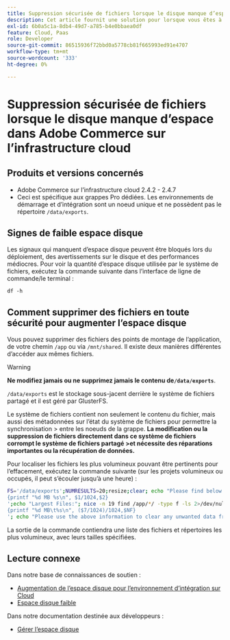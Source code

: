 ```yaml
---
title: Suppression sécurisée de fichiers lorsque le disque manque d’espace dans Adobe Commerce sur l’infrastructure cloud
description: Cet article fournit une solution pour lorsque vous êtes à court d’espace disque et que vous devez supprimer des fichiers en toute sécurité. Avant d’envisager cette action, consultez [Gérer l’espace disque](https://devdocs.magento.com/cloud/project/manage-disk-space.html#no-space-left) dans notre documentation destinée aux développeurs. Si les étapes de cet article ne vous conviennent pas ou ne résolvent pas le problème, passez en revue les étapes de cet article.
exl-id: 6b0a5c1a-8db4-49d7-a785-b4e0bbaea0df
feature: Cloud, Paas
role: Developer
source-git-commit: 86515936f72bbd0a5778cb81f665993ed91e4707
workflow-type: tm+mt
source-wordcount: '333'
ht-degree: 0%

---
```


# Suppression sécurisée de fichiers lorsque le disque manque d’espace dans Adobe Commerce sur l’infrastructure cloud

## Produits et versions concernés

* Adobe Commerce sur l’infrastructure cloud 2.4.2 - 2.4.7
* Ceci est spécifique aux grappes Pro dédiées. Les environnements de démarrage et d’intégration sont un noeud unique et ne possèdent pas le répertoire `/data/exports`.

## Signes de faible espace disque

Les signaux qui manquent d’espace disque peuvent être bloqués lors du déploiement, des avertissements sur le disque et des performances médiocres.
Pour voir la quantité d’espace disque utilisée par le système de fichiers, exécutez la commande suivante dans l’interface de ligne de commande/le terminal :

`df -h`


## Comment supprimer des fichiers en toute sécurité pour augmenter l’espace disque

Vous pouvez supprimer des fichiers des points de montage de l’application, de votre chemin `/app` ou via `/mnt/shared`. Il existe deux manières différentes d’accéder aux mêmes fichiers.

>[!WARNING]
>
>**Ne modifiez jamais ou ne supprimez jamais le contenu de`/data/exports`**.
>
>`/data/exports` est le stockage sous-jacent derrière le système de fichiers partagé et il est géré par GlusterFS.
>
>Le système de fichiers contient non seulement le contenu du fichier, mais aussi des métadonnées sur l’état du système de fichiers pour permettre la synchronisation > entre les noeuds de la grappe. **La modification ou la suppression de fichiers directement dans ce système de fichiers corrompt le système de fichiers partagé >et nécessite des réparations importantes ou la récupération de données.**

Pour localiser les fichiers les plus volumineux pouvant être pertinents pour l’effacement, exécutez la commande suivante (sur les projets volumineux ou occupés, il peut s’écouler jusqu’à une heure) :

```bash
FS='/data/exports';NUMRESULTS=20;resize;clear; echo "Please find below the Largest Directories and Files:";date;df -h $FS; echo "Largest Directories:";nice -n 19 find /app/*/ -type d -ls 2>/dev/null| sort -rnk1| head -n $NUMRESULTS| awk '
{printf "%d MB %s\n", $1/1024,$2}
';echo "Largest Files:"; nice -n 19 find /app/*/ -type f -ls 2>/dev/null| sort -rnk7| head -n $NUMRESULTS|awk '
{printf "%d MB\t%s\n", ($7/1024)/1024,$NF}
'; echo "Please use the above information to clear any unwanted data from the server, it is important this is done as soon as possible to ensure your server stays functional.";
```

La sortie de la commande contiendra une liste des fichiers et répertoires les plus volumineux, avec leurs tailles spécifiées.

## Lecture connexe

Dans notre base de connaissances de soutien :

* [Augmentation de l’espace disque pour l’environnement d’intégration sur Cloud](/help/how-to/general/increase-disk-space-for-integration-environment-on-cloud.md)
* [Espace disque faible](/help/troubleshooting/miscellaneous/low-disk-space.md)

Dans notre documentation destinée aux développeurs :

* [Gérer l’espace disque](https://devdocs.magento.com/cloud/project/manage-disk-space.html)
